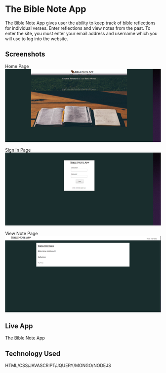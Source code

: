 # The Bible Note App
The Bible Note App gives user the ability to keep track of bible reflections for individual verses. Enter reflections and view notes from the past. To enter the site, you must enter your email address and username which you will use to log into the website. 

## Screenshots
Home Page
![Home Page](Screenshots/HomePage.PNG)

Sign In Page
![Sign-In Page](Screenshots/Sign-InPage.PNG)

View Note Page
![ViewNote Page](Screenshots/ViewNotePage.PNG)

## Live App
[The Bible Note App](https://serene-meadow-64584.herokuapp.com/) 








## Technology Used 
HTML/CSS/JAVASCRIPT/JQUERY/MONGO/NODEJS
